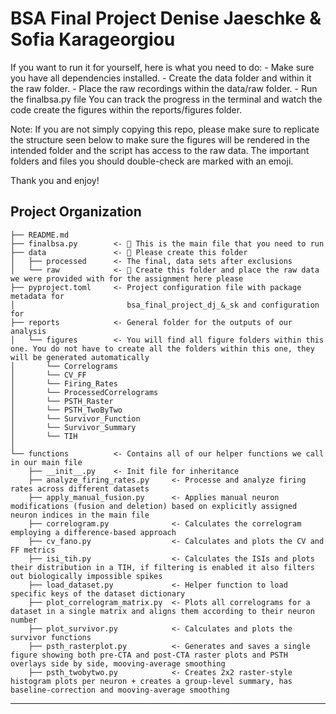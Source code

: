 # BSA Final Project Denise Jaeschke & Sofia Karageorgiou

If you want to run it for yourself, here is what you need to do:
    - Make sure you have all dependencies installed. 
    - Create the data folder and within it the raw folder.
    - Place the raw recordings within the data/raw folder.
    - Run the finalbsa.py file You can track the progress in the terminal and watch the code create the figures within the reports/figures folder.

Note: If you are not simply copying this repo, please make sure to replicate the structure seen below to make sure the figures will be rendered 
in the intended folder and the script has access to the raw data. The important folders and files you should double-check are marked with an emoji.

Thank you and enjoy!

## Project Organization

```
├── README.md
├── finalbsa.py        <- 🌱 This is the main file that you need to run          
├── data               <- 🍄 Please create this folder
│   ├── processed      <- The final, data sets after exclusions
│   └── raw            <- 🍄 Create this folder and place the raw data we were provided with for the assignment here please 
├── pyproject.toml     <- Project configuration file with package metadata for 
│                         bsa_final_project_dj_&_sk and configuration for 
├── reports            <- General folder for the outputs of our analysis
│   └── figures        <- You will find all figure folders within this one. You do not have to create all the folders within this one, they will be generated automatically 
│       └── Correlograms
│       └── CV_FF
│       └── Firing_Rates
│       └── ProcessedCorrelograms
│       └── PSTH_Raster
│       └── PSTH_TwoByTwo
│       └── Survivor_Function
│       └── Survivor_Summary
│       └── TIH
│
└── functions          <- Contains all of our helper functions we call in our main file
    ├── __init__.py    <- Init file for inheritance
    ├── analyze_firing_rates.py     <- Processe and analyze firing rates across different datasets
    ├── apply_manual_fusion.py      <- Applies manual neuron modifications (fusion and deletion) based on explicitly assigned neuron indices in the main file
    ├── correlogram.py              <- Calculates the correlogram employing a difference-based approach
    ├── cv_fano.py                  <- Calculates and plots the CV and FF metrics
    ├── isi_tih.py                  <- Calculates the ISIs and plots their distribution in a TIH, if filtering is enabled it also filters out biologically impossible spikes
    ├── load_dataset.py             <- Helper function to load specific keys of the dataset dictionary
    ├── plot_correlogram_matrix.py  <- Plots all correlograms for a dataset in a single matrix and aligns them according to their neuron number
    ├── plot_survivor.py            <- Calculates and plots the survivor functions
    ├── psth_rasterplot.py          <- Generates and saves a single figure showing both pre-CTA and post-CTA raster plots and PSTH overlays side by side, mooving-average smoothing
    ├── psth_twobytwo.py            <- Creates 2x2 raster-style histogram plots per neuron + creates a group-level summary, has baseline-correction and mooving-average smoothing
```

--------
